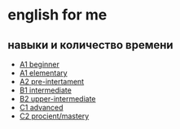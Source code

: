 <h1>english for me</h1>
<h2>навыки и количество времени</h2>
<ul>
  <li><a href="content/01_a1-c2_description/1.1_a1-beginner.md">A1 beginner</a></li>
  <li><a href="content/01_a1-c2_description/1.2_a1-elementary.md">A1 elementary</a></li>
  <li><a href="content/01_a1-c2_description/1.3_a2-pre-intermediate.md">A2 pre-intertament</a></li>
  <li><a href="content/01_a1-c2_description/1.4_b1-intermediate.md">B1 intermediate</a></li>
  <li><a href="content/01_a1-c2_description/1.5_b2-upper-intermediate.md">B2 upper-intermediate</a></li>
  <li><a href="content/01_a1-c2_description/1.6_c1-advanced.md">C1 advanced</a></li>
  <li><a href="content/01_a1-c2_description/1.7_c2-procient-mastery.md">C2 procient/mastery</a></li>
</ul>
